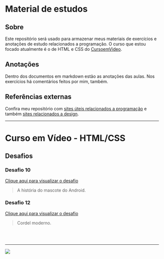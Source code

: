 # Material de estudos
## Sobre
Este repositório será usado para armazenar meus materiais de exercícios e anotações de estudo relacionados a programação. O curso que estou focado atualmente é o de HTML e CSS do [CursoemVideo](https://www.youtube.com/CursoemV%C3%ADdeo).

## Anotações
Dentro dos documentos em markdown estão as anotações das aulas. Nos exercícios há comentários feitos por mim, também.

## Referências externas
Confira meu repositório com [sites úteis relacionados a programação](https://github.com/augusto404/coding) e também [sites relacionados a design](https://github.com/augusto404/design).

---
# Curso em Vídeo - HTML/CSS
## Desafios
### Desafio 10
[Clique aqui para visualizar o desafio](https://augusto404.github.io/estudos/HTML_CSS/desafios/desafio_10/android.html)
  > A história do mascote do Android.

### Desafio 12
[Clique aqui para visualizar o desafio](https://augusto404.github.io/estudos/HTML_CSS/desafios/desafio_12/cordel.html)
  > Cordel moderno.

<br><br>

---
<a href="https://github.com/augusto404"><img src="https://img.shields.io/github/followers/augusto404.svg?style=social&label=Follow&maxAge=2592000"></a>
